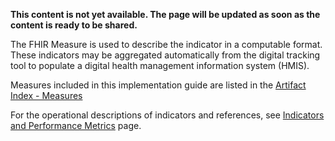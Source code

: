 **This content is not yet available. The page will be updated as soon as the content is ready to be shared.**

The FHIR Measure is used to describe the indicator in a computable format. These indicators may be aggregated automatically from the digital tracking tool to populate a digital health management information system (HMIS). 

Measures included in this implementation guide are listed in the [Artifact Index - Measures](artifacts.html)

For the operational descriptions of indicators and references, see <a href="indicators.html">Indicators and Performance Metrics</a> page. 




